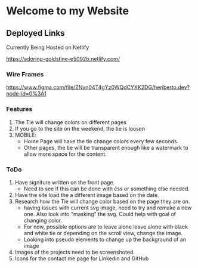 # Welcome to my Website

## Deployed Links
Currently Being Hosted on Netlify

https://adoring-goldstine-e5092b.netlify.com/

### Wire Frames
https://www.figma.com/file/ZNvn04T4gYz0WQdCYXK2DG/heriberto.dev?node-id=0%3A1

### Features
1. The Tie will change colors on different pages
2. If you go to the site on the weekend, the tie is loosen
3. MOBILE: 
    - Home Page will have the tie change colors every few seconds.
    - Other pages, the tie will be transparent enough like a watermark to allow more space for the content.

### ToDo
1. Have signiture written on the front page. 
    - Need to see if this can be done with css or something else needed.
2. Have the site load the a different image based on the date.
3. Research how the Tie will change color based on the page they are on. 
    - having issues with current svg image, need to try and remake a new one. Also look into "masking" the svg. Could help with goal of changing color.
    - For now, possible options are to leave alone leave alone with black and white tie or depending on the scroll view, change the image.
    - Looking into pseudo elements to change up the background of an image
4. Images of the projects need to be screenshoted.
5. Icons for the contact me page for Linkedin and GitHub
